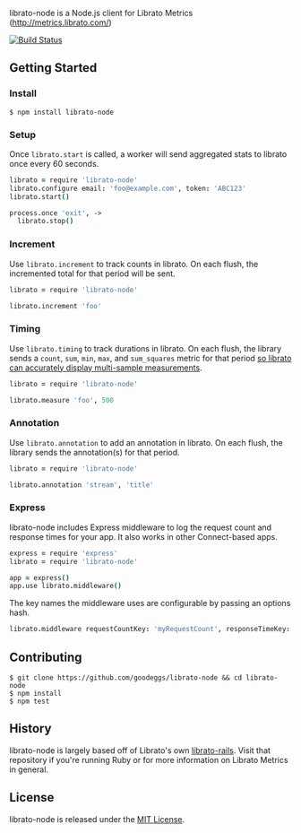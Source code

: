 librato-node is a Node.js client for Librato Metrics (http://metrics.librato.com/)

[![Build Status](https://travis-ci.org/goodeggs/librato-node.png)](https://travis-ci.org/goodeggs/librato-node)

Getting Started
---------------

### Install

    $ npm install librato-node

### Setup

Once `librato.start` is called, a worker will send aggregated stats to librato once every 60 seconds.

``` coffee
librato = require 'librato-node'
librato.configure email: 'foo@example.com', token: 'ABC123'
librato.start()

process.once 'exit', ->
  librato.stop()
```

### Increment

Use `librato.increment` to track counts in librato.  On each flush, the incremented total for that period will be sent.

``` coffee
librato = require 'librato-node'

librato.increment 'foo'
```

### Timing

Use `librato.timing` to track durations in librato.
On each flush, the library sends a `count`, `sum`, `min`, `max`, and `sum_squares` metric for that period
[so librato can accurately display multi-sample measurements](http://dev.librato.com/v1/post/metrics#gauge_specific).

``` coffee
librato = require 'librato-node'

librato.measure 'foo', 500
```

### Annotation

Use `librato.annotation` to add an annotation in librato.
On each flush, the library sends the annotation(s) for that period.

``` coffee
librato = require 'librato-node'

librato.annotation 'stream', 'title'
```

### Express

librato-node includes Express middleware to log the request count and response times for your app.  It also works in other Connect-based apps.

``` coffee
express = require 'express'
librato = require 'librato-node'

app = express()
app.use librato.middleware()
```

The key names the middleware uses are configurable by passing an options hash.

``` coffee
librato.middleware requestCountKey: 'myRequestCount', responseTimeKey: 'myResponseTime'
```

Contributing
-------------

```
$ git clone https://github.com/goodeggs/librato-node && cd librato-node
$ npm install
$ npm test
```

History
-------

librato-node is largely based off of Librato's own [librato-rails](https://github.com/librato/librato-rails).  Visit that repository if you're running Ruby or for more information on Librato Metrics in general.

License
-------

librato-node is released under the [MIT License](http://www.opensource.org/licenses/MIT).

